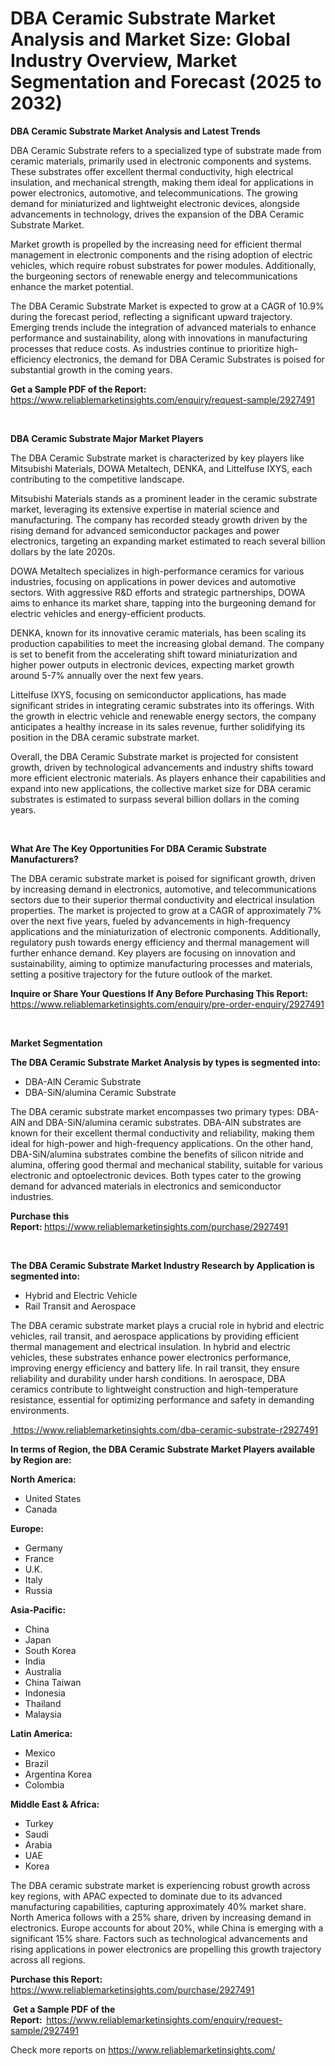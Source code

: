 <p><h1>DBA Ceramic Substrate Market Analysis and Market Size: Global Industry Overview, Market Segmentation and Forecast (2025 to 2032)</h1></p><p><strong>DBA Ceramic Substrate Market Analysis and Latest Trends</strong></p>
<p><p>DBA Ceramic Substrate refers to a specialized type of substrate made from ceramic materials, primarily used in electronic components and systems. These substrates offer excellent thermal conductivity, high electrical insulation, and mechanical strength, making them ideal for applications in power electronics, automotive, and telecommunications. The growing demand for miniaturized and lightweight electronic devices, alongside advancements in technology, drives the expansion of the DBA Ceramic Substrate Market.</p><p>Market growth is propelled by the increasing need for efficient thermal management in electronic components and the rising adoption of electric vehicles, which require robust substrates for power modules. Additionally, the burgeoning sectors of renewable energy and telecommunications enhance the market potential. </p><p>The DBA Ceramic Substrate Market is expected to grow at a CAGR of 10.9% during the forecast period, reflecting a significant upward trajectory. Emerging trends include the integration of advanced materials to enhance performance and sustainability, along with innovations in manufacturing processes that reduce costs. As industries continue to prioritize high-efficiency electronics, the demand for DBA Ceramic Substrates is poised for substantial growth in the coming years.</p></p>
<p><strong>Get a Sample PDF of the Report:&nbsp;</strong> <a href="https://www.reliablemarketinsights.com/enquiry/request-sample/2927491?utm_campaign=3188&utm_medium=2&utm_source=Github&utm_content=ia&utm_term=12032025&utm_id=dba-ceramic-substrate">https://www.reliablemarketinsights.com/enquiry/request-sample/2927491</a></p>
<p>&nbsp;</p>
<p><strong>DBA Ceramic Substrate Major Market Players</strong></p>
<p><p>The DBA Ceramic Substrate market is characterized by key players like Mitsubishi Materials, DOWA Metaltech, DENKA, and Littelfuse IXYS, each contributing to the competitive landscape.</p><p>Mitsubishi Materials stands as a prominent leader in the ceramic substrate market, leveraging its extensive expertise in material science and manufacturing. The company has recorded steady growth driven by the rising demand for advanced semiconductor packages and power electronics, targeting an expanding market estimated to reach several billion dollars by the late 2020s.</p><p>DOWA Metaltech specializes in high-performance ceramics for various industries, focusing on applications in power devices and automotive sectors. With aggressive R&D efforts and strategic partnerships, DOWA aims to enhance its market share, tapping into the burgeoning demand for electric vehicles and energy-efficient products.</p><p>DENKA, known for its innovative ceramic materials, has been scaling its production capabilities to meet the increasing global demand. The company is set to benefit from the accelerating shift toward miniaturization and higher power outputs in electronic devices, expecting market growth around 5-7% annually over the next few years.</p><p>Littelfuse IXYS, focusing on semiconductor applications, has made significant strides in integrating ceramic substrates into its offerings. With the growth in electric vehicle and renewable energy sectors, the company anticipates a healthy increase in its sales revenue, further solidifying its position in the DBA ceramic substrate market.</p><p>Overall, the DBA Ceramic Substrate market is projected for consistent growth, driven by technological advancements and industry shifts toward more efficient electronic materials. As players enhance their capabilities and expand into new applications, the collective market size for DBA ceramic substrates is estimated to surpass several billion dollars in the coming years.</p></p>
<p>&nbsp;</p>
<p><strong>What Are The Key Opportunities For DBA Ceramic Substrate Manufacturers?</strong></p>
<p><p>The DBA ceramic substrate market is poised for significant growth, driven by increasing demand in electronics, automotive, and telecommunications sectors due to their superior thermal conductivity and electrical insulation properties. The market is projected to grow at a CAGR of approximately 7% over the next five years, fueled by advancements in high-frequency applications and the miniaturization of electronic components. Additionally, regulatory push towards energy efficiency and thermal management will further enhance demand. Key players are focusing on innovation and sustainability, aiming to optimize manufacturing processes and materials, setting a positive trajectory for the future outlook of the market.</p></p>
<p><strong>Inquire or Share Your Questions If Any Before Purchasing This Report:</strong> <a href="https://www.reliablemarketinsights.com/enquiry/pre-order-enquiry/2927491?utm_campaign=3188&utm_medium=2&utm_source=Github&utm_content=ia&utm_term=12032025&utm_id=dba-ceramic-substrate">https://www.reliablemarketinsights.com/enquiry/pre-order-enquiry/2927491</a></p>
<p>&nbsp;</p>
<p><strong>Market Segmentation</strong></p>
<p><strong>The DBA Ceramic Substrate Market Analysis by types is segmented into:</strong></p>
<p><ul><li>DBA-AlN Ceramic Substrate</li><li>DBA-SiN/alumina Ceramic Substrate</li></ul></p>
<p><p>The DBA ceramic substrate market encompasses two primary types: DBA-AlN and DBA-SiN/alumina ceramic substrates. DBA-AlN substrates are known for their excellent thermal conductivity and reliability, making them ideal for high-power and high-frequency applications. On the other hand, DBA-SiN/alumina substrates combine the benefits of silicon nitride and alumina, offering good thermal and mechanical stability, suitable for various electronic and optoelectronic devices. Both types cater to the growing demand for advanced materials in electronics and semiconductor industries.</p></p>
<p><strong>Purchase this Report:&nbsp;</strong><a href="https://www.reliablemarketinsights.com/purchase/2927491?utm_campaign=3188&utm_medium=2&utm_source=Github&utm_content=ia&utm_term=12032025&utm_id=dba-ceramic-substrate">https://www.reliablemarketinsights.com/purchase/2927491</a></p>
<p>&nbsp;</p>
<p><strong>The DBA Ceramic Substrate Market Industry Research by Application is segmented into:</strong></p>
<p><ul><li>Hybrid and Electric Vehicle</li><li>Rail Transit and Aerospace</li></ul></p>
<p><p>The DBA ceramic substrate market plays a crucial role in hybrid and electric vehicles, rail transit, and aerospace applications by providing efficient thermal management and electrical insulation. In hybrid and electric vehicles, these substrates enhance power electronics performance, improving energy efficiency and battery life. In rail transit, they ensure reliability and durability under harsh conditions. In aerospace, DBA ceramics contribute to lightweight construction and high-temperature resistance, essential for optimizing performance and safety in demanding environments.</p></p>
<p><a href="https://www.reliablemarketinsights.com/dba-ceramic-substrate-r2927491?utm_campaign=3188&utm_medium=2&utm_source=Github&utm_content=ia&utm_term=12032025&utm_id=dba-ceramic-substrate">&nbsp;https://www.reliablemarketinsights.com/dba-ceramic-substrate-r2927491</a></p>
<p><strong>In terms of Region, the DBA Ceramic Substrate Market Players available by Region are:</strong></p>
<p>
    <p> <strong> North America: </strong>
        <ul>
            <li>United States</li>
            <li>Canada</li>
        </ul>
        </p> 
    <p> <strong> Europe: </strong>
        <ul>
            <li>Germany</li>
            <li>France</li>
            <li>U.K.</li>
            <li>Italy</li>
            <li>Russia</li>
        </ul>
        </p> 
    <p> <strong> Asia-Pacific: </strong>
        <ul>
            <li>China</li>
            <li>Japan</li>
            <li>South Korea</li>
            <li>India</li>
            <li>Australia</li>
            <li>China Taiwan</li>
            <li>Indonesia</li>
            <li>Thailand</li>
            <li>Malaysia</li>
        </ul>
        </p> 
    <p> <strong> Latin America: </strong>
        <ul>
            <li>Mexico</li>
            <li>Brazil</li>
            <li>Argentina Korea</li>
            <li>Colombia</li>
        </ul>
        </p> 
    <p> <strong> Middle East & Africa: </strong>
        <ul>
            <li>Turkey</li>
            <li>Saudi</li>
            <li>Arabia</li>
            <li>UAE</li>
            <li>Korea</li>
        </ul>
    </p>
    </p>
<p><p>The DBA ceramic substrate market is experiencing robust growth across key regions, with APAC expected to dominate due to its advanced manufacturing capabilities, capturing approximately 40% market share. North America follows with a 25% share, driven by increasing demand in electronics. Europe accounts for about 20%, while China is emerging with a significant 15% share. Factors such as technological advancements and rising applications in power electronics are propelling this growth trajectory across all regions.</p></p>
<p><strong>Purchase this Report: </strong><a href="https://www.reliablemarketinsights.com/purchase/2927491?utm_campaign=3188&utm_medium=2&utm_source=Github&utm_content=ia&utm_term=12032025&utm_id=dba-ceramic-substrate">https://www.reliablemarketinsights.com/purchase/2927491</a></p>
<p>&nbsp;<strong>Get a Sample PDF of the Report:&nbsp;&nbsp;</strong><a href="https://www.reliablemarketinsights.com/enquiry/request-sample/2927491?utm_campaign=3188&utm_medium=2&utm_source=Github&utm_content=ia&utm_term=12032025&utm_id=dba-ceramic-substrate">https://www.reliablemarketinsights.com/enquiry/request-sample/2927491</a></p>
<p><strong></strong></p>
<p>Check more reports on <a href="https://www.reliablemarketinsights.com/?utm_campaign=3188&utm_medium=2&utm_source=Github&utm_content=ia&utm_term=12032025&utm_id=dba-ceramic-substrate">https://www.reliablemarketinsights.com/</a></p>